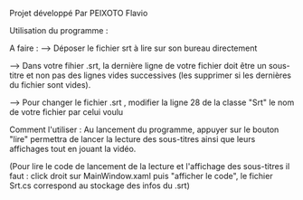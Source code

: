 Projet développé Par PEIXOTO Flavio


Utilisation du programme :

A faire :
--> Déposer le fichier srt à lire sur son bureau directement

--> Dans votre fihier .srt, la dernière ligne de votre fichier doit être un
sous-titre et non pas des lignes vides successives (les supprimer si les 
dernières du fichier sont vides).

--> Pour changer le fichier .srt , modifier la ligne 28 de la classe "Srt" 
le nom de votre fichier par celui voulu

Comment l'utiliser :
Au lancement du programme, appuyer sur le bouton "lire" permettra de lancer 
la lecture des sous-titres ainsi que leurs affichages tout en jouant la vidéo.

(Pour lire le code de lancement de la lecture et l'affichage des sous-titres
il faut : click droit sur MainWindow.xaml puis "afficher le code",
le fichier Srt.cs correspond au stockage des infos du .srt)